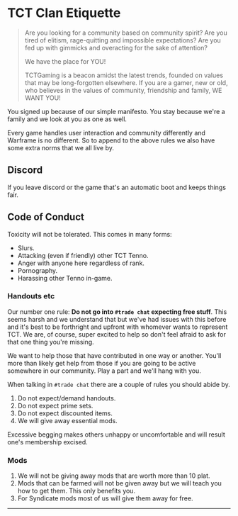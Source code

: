 # TCT Clan Etiquette

> Are you looking for a community based on community spirit? Are you tired of elitism, rage-quitting and impossible expectations? Are you fed up with gimmicks and overacting for the sake of attention?
> 
> We have the place for YOU!
> 
> TCTGaming is a beacon amidst the latest trends, founded on values that may be long-forgotten elsewhere. If you are a gamer, new or old, who believes in the values of community, friendship and family, WE WANT YOU!

You signed up because of our simple manifesto. You stay because we're a family and we look at you as one as well.

Every game handles user interaction and community differently and Warframe is no different. So to append to the above rules we also have some extra norms that we all live by.

## Discord
If you leave discord or the game that's an automatic boot and keeps things fair. 

## Code of Conduct
Toxicity will not be tolerated. This comes in many forms:

- Slurs.
- Attacking (even if friendly) other TCT Tenno.
- Anger with anyone here regardless of rank.
- Pornography.
- Harassing other Tenno in-game.

### Handouts etc

Our number one rule: **Do not go into `#trade chat` expecting free stuff**. This seems harsh and we understand that but we've had issues with this before and it's best to be forthright and upfront with whomever wants to represent TCT. We are, of course, super excited to help so don't feel afraid to ask for that one thing you're missing. 

We want to help those that have contributed in one way or another. You'll more than likely get help from those if you are going to be active somewhere in our community. Play a part and we'll hang with you.

When talking in `#trade chat` there are a couple of rules you should abide by.

1. Do not expect/demand handouts.
2. Do not expect prime sets.
3. Do not expect discounted items.
4. We will give away essential mods.

Excessive begging makes others unhappy or uncomfortable and will result one's membership excised.

### Mods

1. We will not be giving away mods that are worth more than 10 plat.
2. Mods that can be farmed will not be given away but we will teach you how to get them. This only benefits you.
3. For Syndicate mods most of us will give them away for free.

---


<!--
## Don't e-beg
We have tenno that are MR3 to MR27. Some of us have it all some of us have very little. We are **ALL** willing to help and give away free mods and blueprints. But only if we can. What is annoying, tho, is when we see someone asking for items (for free) and either

A. Not contributing to the clan in one form or another <br />
B. Not contributing to the discord <br />
C. Just asking for free items <br />

We want to help those that have contributed in one way or another. You'll more than likely get help from those if you are going to be active somewhere in our community. Play a part and we'll hang with you.

## Don't use slurs
While you can be edgy, to an extent, we will not allow hateful speech, slurs or anything of the like. We have people from all walks and you don't know who or what anyone has experienced. While we'll try to be as forgiving as possible multiple instances of the same "infraction" won't be tolerated. 

Feel free to tease or be lightly edgy in discord but remember you don't know if someone is transgender, of a certain creed, some heritage or nationality or someone's sexual preferences. Keep it cool daddio.

All that being said we can't stop how you talk to people via voice but one can report being uncomfortable if you do.
-->